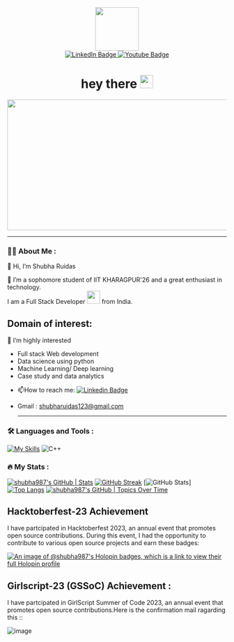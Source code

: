 <div id="header" align="center">
  <img src="https://media.giphy.com/media/M9gbBd9nbDrOTu1Mqx/giphy.gif" width="100"/>
  <div id="badges">
  <a href="https://www.linkedin.com/in/shubha-ruidas-304978253/">
    <img src="https://img.shields.io/badge/LinkedIn-blue?style=for-the-badge&logo=linkedin&logoColor=white" alt="LinkedIn Badge"/>
  </a>
  <a href="https://www.youtube.com/channel/UCw2h_kCNFfD9uoqbjD2czzQ">
    <img src="https://img.shields.io/badge/YouTube-red?style=for-the-badge&logo=youtube&logoColor=white" alt="Youtube Badge"/>
  </a>
</div>
   <img src="https://komarev.com/ghpvc/?username=shubha987&style=flat-square&color=blue" alt=""/>
  <h1>
  hey there 
  <img src="https://media.giphy.com/media/hvRJCLFzcasrR4ia7z/giphy.gif" width="30px"/>
  </h1>
</div>
<div align="center">
  <img src="https://media.giphy.com/media/dWesBcTLavkZuG35MI/giphy.gif" width="600" height="300"/>
</div>

---

### 👩‍💻 About Me :
👋 Hi, I’m Shubha Ruidas
<p>👀 I’m a sophomore student of IIT KHARAGPUR'26 and a great enthusiast in technology.<br>
I am a Full Stack Developer <img src="https://media.giphy.com/media/WUlplcMpOCEmTGBtBW/giphy.gif" width="30"> from India.</p>

## Domain of interest:
 🌱 I’m highly interested 
 <ul>
        <li> Full stack Web development</li>
        <li> Data science using python </li>
        <li> Machine Learning/ Deep learning </li>
        <li> Case study and data analytics </li>
    </ul>

- :mailbox:How to reach me: [![Linkedin Badge](https://img.shields.io/badge/-kakbar-blue?style=flat&logo=Linkedin&logoColor=white)](linkedin.com/in/shubha-ruidas-304978253)
- Gmail : shubharuidas123@gmail.com

  ---

### 🛠️ Languages and Tools :

[![My Skills](https://skills.thijs.gg/icons?i=c,html,css,js,git,github,react,python,django,nodejs,figma)](https://skills.thijs.gg)
![C++](https://img.shields.io/badge/c++-%2300599C.svg?style=for-the-badge&logo=c%2B%2B&logoColor=white)

### 🔥 My Stats :

[![shubha987's GitHub | Stats](https://stats.quine.sh/shubha987/github?theme=dark)](https://quine.sh?utm_source=widgets&utm_campaign=shubha987)
[![GitHub Streak](http://github-readme-streak-stats.herokuapp.com?user=shubha987&theme=dark&background=000000)](https://git.io/streak-stats)
[![GitHub Stats](https://github-readme-stats.vercel.app/api?username=shubha987&theme=cobalt)]
[![Top Langs](https://github-readme-stats.vercel.app/api/top-langs/?username=shubha987&layout=compact&show_icons=true)](https://github.com/anuraghazra/github-readme-stats)
[![shubha987's GitHub | Topics Over Time](https://stats.quine.sh/shubha987/topics-over-time?theme=dark)](https://quine.sh?utm_source=widgets&utm_campaign=shubha987)

## Hacktoberfest-23 Achievement
I have partcipated in Hacktoberfest 2023, an annual event that promotes open source contributions. During this event, I had the opportunity to contribute to various open source projects and earn these badges:

[![An image of @shubha987's Holopin badges, which is a link to view their full Holopin profile](https://holopin.me/shubha987)](https://holopin.io/@shubha987)

## Girlscript-23 (GSSoC) Achievement :
I have partcipated in GirlScript Summer of Code 2023, an annual event that promotes open source contributions.Here is the confirmation mail ragarding this ::

![image](https://github.com/shubha987/shubha987/assets/116547779/7e11d60e-8f34-4d3d-bac5-060453559004)

<!---
shubha987/shubha987 is a ✨ special ✨ repository because its `README.md` (this file) appears on your GitHub profile.
You can click the Preview link to take a look at your changes.
--->
